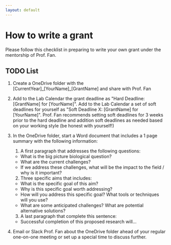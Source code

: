 ```yaml
---
layout: default
---
```


# How to write a grant

Please follow this checklist in preparing to write your own grant under the mentorship of Prof. Fan.

## TODO List

1. Create a OneDrive folder with the [CurrentYear]\_[YourName]\_[GrantName] and share with Prof. Fan

2. Add to the Lab Calendar the grant deadline as "Hard Deadline: [GrantName] for [YourName]". Add to the Lab Calendar a set of soft deadlines for yourself as "Soft Deadline X: [GrantName] for [YourName]". Prof. Fan recommends setting soft deadlines for 3 weeks prior to the hard deadline and addition soft deadlines as needed based on your working style (be honest with yourself!) 

3. In the OneDrive folder, start a Word document that includes a 1 page summary with the following information:

	1. A first paragraph that addresses the following questions:
	- What is the big picture biological question? 
	- What are the current challenges? 
	- If we address these challenges, what will be the impact to the field / why is it important?

	2. Three specific aims that includes:
	- What is the specific goal of this aim?
	- Why is this specific goal worth addressing?
	- How will you address this specific goal? What tools or techniques will you use?
	- What are some anticipated challenges? What are potential alternative solutions? 

	3. A last paragraph that complete this sentence: 
	- Successful completion of this proposed research will...

4. Email or Slack Prof. Fan about the OneDrive folder ahead of your regular one-on-one meeting or set up a special time to discuss further. 
